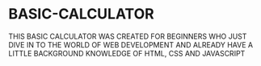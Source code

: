 # BASIC-CALCULATOR
THIS BASIC CALCULATOR WAS CREATED FOR BEGINNERS WHO JUST DIVE IN TO THE WORLD OF WEB DEVELOPMENT AND ALREADY HAVE A LITTLE BACKGROUND KNOWLEDGE OF HTML, CSS AND JAVASCRIPT
